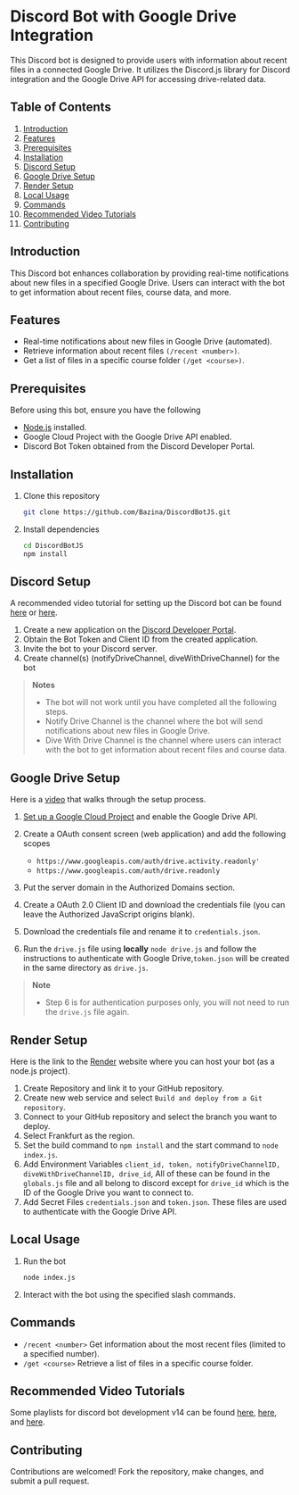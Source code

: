 # Discord Bot with Google Drive Integration

This Discord bot is designed to provide users with information about recent files in a connected Google Drive. It utilizes the Discord.js library for Discord integration and the Google Drive API for accessing drive-related data.

## Table of Contents

1. [Introduction](#introduction)
2. [Features](#features)
3. [Prerequisites](#prerequisites)
4. [Installation](#installation)
5. [Discord Setup](#discord-setup)
6. [Google Drive Setup](#google-drive-setup)
7. [Render Setup](#render-setup)
8. [Local Usage](#local-usage)
9. [Commands](#commands)
10. [Recommended Video Tutorials](#recommended-video-tutorials)
11. [Contributing](#contributing)

## Introduction

This Discord bot enhances collaboration by providing real-time notifications about new files in a specified Google Drive. Users can interact with the bot to get information about recent files, course data, and more.

## Features

- Real-time notifications about new files in Google Drive (automated).
- Retrieve information about recent files `(/recent <number>)`.
- Get a list of files in a specific course folder `(/get <course>)`.

## Prerequisites

Before using this bot, ensure you have the following

- [Node.js](https://nodejs.org/) installed.
- Google Cloud Project with the Google Drive API enabled.
- Discord Bot Token obtained from the Discord Developer Portal.

## Installation

1. Clone this repository

   ```bash
   git clone https://github.com/Bazina/DiscordBotJS.git
   ```

2. Install dependencies

   ```bash
   cd DiscordBotJS
   npm install
   ```

## Discord Setup

A recommended video tutorial for setting up the Discord bot can be found [here](https://youtu.be/KZ3tIGHU314?list=PLpmb-7WxPhe0ZVpH9pxT5MtC4heqej8Es) or [here](https://youtu.be/7rU_KyudGBY).

1. Create a new application on the [Discord Developer Portal](https://discord.com/developers/applications).
2. Obtain the Bot Token and Client ID from the created application.
3. Invite the bot to your Discord server.
4. Create channel(s) (notifyDriveChannel, diveWithDriveChannel) for the bot

> **Notes**
> - The bot will not work until you have completed all the following steps.
> - Notify Drive Channel is the channel where the bot will send notifications about new files in Google Drive.
> - Dive With Drive Channel is the channel where users can interact with the bot to get information about recent files and course data.

## Google Drive Setup
Here is a [video](https://youtu.be/ifw3b4Uf06g) that walks through the setup process.

1. [Set up a Google Cloud Project](https://cloud.google.com/resource-manager/docs/creating-managing-projects) and enable the Google Drive API.
2. Create a OAuth consent screen (web application) and add the following scopes

   - `https://www.googleapis.com/auth/drive.activity.readonly'`
   - `https://www.googleapis.com/auth/drive.readonly`
3. Put the server domain in the Authorized Domains section.
4. Create a OAuth 2.0 Client ID and download the credentials file (you can leave the Authorized JavaScript origins blank).
5. Download the credentials file and rename it to `credentials.json`.
6. Run the `drive.js` file using **locally** `node drive.js` and follow the instructions to authenticate with Google Drive,`token.json` will be created in the same directory as `drive.js`.

> **Note**
> - Step 6 is for authentication purposes only, you will not need to run the `drive.js` file again.

## Render Setup

Here is the link to the [Render](https://dashboard.render.com/) website where you can host your bot (as a node.js project).

1. Create Repository and link it to your GitHub repository.
2. Create new web service and select `Build and deploy from a Git repository`.
3. Connect to your GitHub repository and select the branch you want to deploy.
4. Select Frankfurt as the region.
5. Set the build command to `npm install` and the start command to `node index.js`.
6. Add Environment Variables `client_id, token, notifyDriveChannelID, diveWithDriveChannelID, drive_id`, All of these can be found in the `globals.js` file and all belong to discord except for `drive_id` which is the ID of the Google Drive you want to connect to.
7. Add Secret Files `credentials.json` and `token.json`. These files are used to authenticate with the Google Drive API.

## Local Usage

1. Run the bot

   ```bash
   node index.js
   ```

2. Interact with the bot using the specified slash commands.

## Commands

- `/recent <number>` Get information about the most recent files (limited to a specified number).
- `/get <course>` Retrieve a list of files in a specific course folder.

## Recommended Video Tutorials

Some playlists for discord bot development v14 can be found [here](https://youtube.com/playlist?list=PL_cUvD4qzbkwA7WITceoc2_FFjQsBkwX7&si=Kt1GhwC4Xfg2FYAQ), [here](https://youtube.com/playlist?list=PLRqwX-V7Uu6avBYxeBSwF48YhAnSn_sA4&si=-Q-AcAmqqTnoYHfI), and [here](https://youtube.com/playlist?list=PLpmb-7WxPhe0ZVpH9pxT5MtC4heqej8Es&si=Aezy6k-7nCEt1XGI).

## Contributing

Contributions are welcomed! Fork the repository, make changes, and submit a pull request.